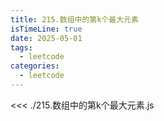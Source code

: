 ```yaml
---
title: 215.数组中的第k个最大元素
isTimeLine: true
date: 2025-05-01
tags:
  - leetcode
categories:
  - leetcode
---
```


<<< ./215.数组中的第k个最大元素.js
